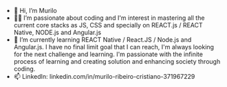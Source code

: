 - 👋 Hi, I’m Murilo
- 👨‍💻 I’m passionate about coding and I'm interest in mastering all the current core stacks as JS, CSS and specially on REACT.js / REACT Native, NODE.js and Angular.js
- 🌱 I’m currently learning REACT Native / React.JS / Node.js and Angular.js. I have no final limit goal that I can reach, I'm always looking for the next challenge and learning. I'm passionate with the infinite process of learning and creating solution and enhancing society through coding. 
- 📫 LinkedIn: linkedin.com/in/murilo-ribeiro-cristiano-371967229

